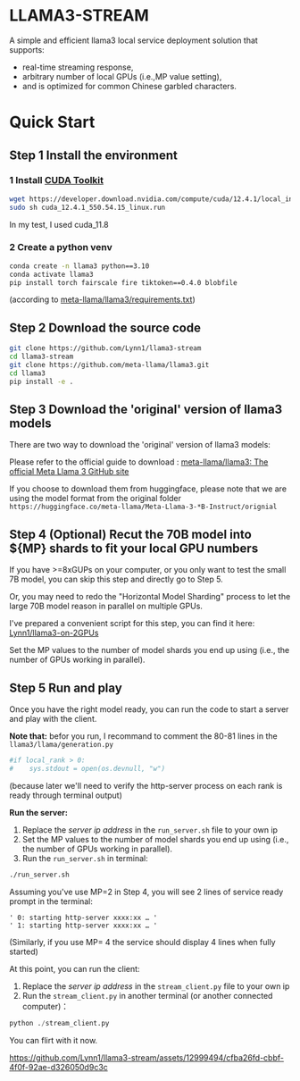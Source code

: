 # LLAMA3-STREAM

A simple and efficient llama3 local service deployment solution that supports:

* real-time streaming response,
* arbitrary number of local GPUs (i.e.,MP value setting),
* and is optimized for common Chinese garbled characters.

# Quick Start

## Step 1 Install the environment

### 1 Install [CUDA Toolkit](https://developer.nvidia.com/cuda-toolkit)

```bash
wget https://developer.download.nvidia.com/compute/cuda/12.4.1/local_installers/cuda_12.4.1_550.54.15_linux.run
sudo sh cuda_12.4.1_550.54.15_linux.run
```

In my test, I used cuda_11.8

### 2 Create a python venv

```bash
conda create -n llama3 python==3.10
conda activate llama3
pip install torch fairscale fire tiktoken==0.4.0 blobfile
```

 (according to [meta-llama/llama3/requirements.txt](https://github.com/meta-llama/llama3/blob/main/requirements.txt))

## Step 2 Download the source code

```bash
git clone https://github.com/Lynn1/llama3-stream
cd llama3-stream
git clone https://github.com/meta-llama/llama3.git
cd llama3
pip install -e .
```

## Step 3 Download the 'original' version of llama3 models

There are two way to download the 'original' version of llama3 models:

Please refer to the official guide to download : [meta-llama/llama3: The official Meta Llama 3 GitHub site](https://github.com/meta-llama/llama3)

If you choose to download them from huggingface, please note that we are using the model format from the original folder
`https://huggingface.co/meta-llama/Meta-Llama-3-*B-Instruct/orignial`

## Step 4 (Optional) Recut the 70B model into $\{MP\} shards to fit your local GPU numbers

If you have >=8xGUPs on your computer, or you only want to test the small 7B model, you can skip this step and directly go to Step 5.

Or, you may need to redo the "Horizontal Model Sharding" process to let the large 70B model reason in parallel on multiple GPUs.

I've prepared a convenient script for this step, you can find it here: [Lynn1/llama3-on-2GPUs](https://github.com/Lynn1/llama3-on-2GPUs)

Set the MP values to the number of model shards you end up using (i.e., the number of GPUs working in parallel).

## Step 5 Run and play

Once you have the right model ready, you can run the code to start a server and play with the client.

**Note that:** befor you run, I recommand to comment the 80-81 lines in the `llama3/llama/generation.py`

```python
#if local_rank > 0:
#    sys.stdout = open(os.devnull, "w")
```

(because later we'll need to verify the http-server process on each rank is ready through terminal output)

**Run the server:**

1. Replace the *server ip address* in the `run_server.sh` file to your own ip
2. Set the MP values to the number of model shards you end up using (i.e., the number of GPUs working in parallel).
3. Run the `run_server.sh` in terminal:

```bash
./run_server.sh
```

Assuming you've use MP=2 in Step 4, you will see 2 lines of service ready prompt in the terminal:

```
' 0: starting http-server xxxx:xx … '
' 1: starting http-server xxxx:xx … '
```

(Similarly, if you use MP= 4 the service should display 4 lines when fully started)

At this point, you can run the client:

1. Replace the *server ip address* in the `stream_client.py` file to your own ip
2. Run the `stream_client.py` in another terminal (or another connected computer)：

```python
python ./stream_client.py
```

You can flirt with it now.

https://github.com/Lynn1/llama3-stream/assets/12999494/cfba26fd-cbbf-4f0f-92ae-d326050d9c3c
